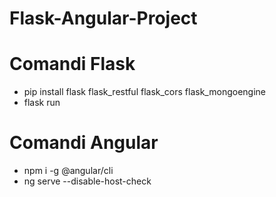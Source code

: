 # Flask-Angular-Project
# Comandi Flask
- pip install flask flask_restful flask_cors flask_mongoengine
- flask run
# Comandi Angular
- npm i -g @angular/cli
- ng serve --disable-host-check